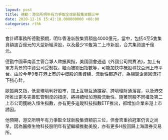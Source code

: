 ```yaml
---
layout: post
title: 德勤：港交所明年有力爭取全球新股集資額三甲
date: 2020-12-16 15:42:18.000000000 +08:00
categories: rthk
---
```


會計師事務所德勤預期，明年香港新股集資額逾4000億元，當中，包括4至5隻集資額逾百億元的大型新經濟股，以及最少10隻第二上市新股，合共集資逾千億元。

德勤中國華南區主管合夥人歐振興指，美國國會通過《外國公司問責法》，加上有軍方背景的中資公司受制裁，繼而被剔出指數等，可能加快中概股尋找亞洲上市平台。由於今年9隻在港上市的中概股的集資額、流動性都造好，為相關企業回流打下強心針。

歐振興又指，低息環境利好股市，加上互聯互通擴容、跨境理財通落實，以及港交所推出更多完善監管制度的措施，將持續增加港股流動性。隨著同股不同權及第二上市公司獲納入恒生指數，亦有更多追蹤科技指數ETF推出，都增加企業來港上市誘因。

他預期，港交所明年有力爭取全球新股集資額前三位，但會否重拾冠軍仍言之尚早，因為醫療生物科技股明年有望繼續推動美股，亦有更多H股回歸上海證券交易所。

